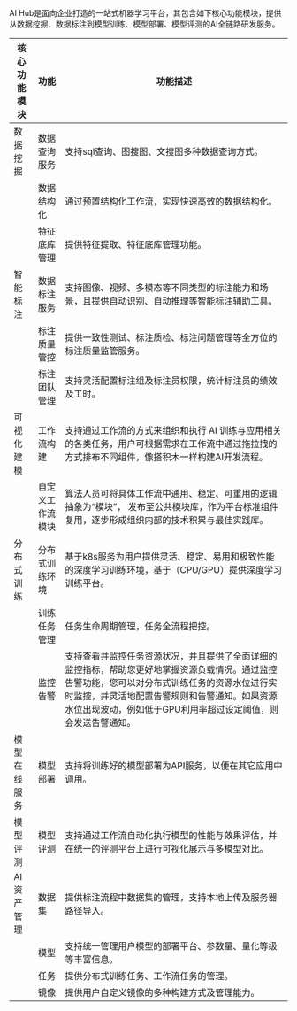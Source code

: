 AI Hub是面向企业打造的一站式机器学习平台，其包含如下核心功能模块，提供从数据挖掘、数据标注到模型训练、模型部署、模型评测的AI全链路研发服务。

| 核心功能模块 | 功能 | 功能描述|
| ----- | ---- | ---- |
| 数据挖掘| 数据查询服务| 支持sql查询、图搜图、文搜图多种数据查询方式。|
|| 数据结构化 | 通过预置结构化工作流，实现快速高效的数据结构化。|
|| 特征底库管理| 提供特征提取、特征底库管理功能。|
| 智能标注| 数据标注服务 | 支持图像、视频、多模态等不同类型的标注能力和场景，且提供自动识别、自动推理等智能标注辅助工具。|
|| 标注质量管控 | 提供一致性测试、标注质检、标注问题管理等全方位的标注质量监管服务。 |
|| 标注团队管理 | 支持灵活配置标注组及标注员权限，统计标注员的绩效及工时。 |
| 可视化建模 | 工作流构建 | 支持通过工作流的方式来组织和执行 AI 训练与应用相关的各类任务，用户可根据需求在工作流中通过拖拉拽的方式排布不同组件，像搭积木一样构建AI开发流程。 |
|| 自定义工作流模块 | 算法人员可将具体工作流中通用、稳定、可重用的逻辑抽象为“模块”， 发布至公共模块库，作为平台标准组件复用，逐步形成组织内部的技术积累与最佳实践库。 | |
| 分布式训练 | 分布式训练环境 | 基于k8s服务为用户提供灵活、稳定、易用和极致性能的深度学习训练环境，基于（CPU/GPU）提供深度学习训练平台。 |
|| 训练任务管理 | 任务生命周期管理，任务全流程把控。 |
|| 监控告警 | 支持查看并监控任务资源状况，并且提供了全面详细的监控指标，帮助您更好地掌握资源负载情况。通过监控告警功能，您可以对分布式训练任务的资源水位进行实时监控，并灵活地配置告警规则和告警通知。如果资源水位出现波动，例如低于GPU利用率超过设定阈值，则会发送告警通知。 |
| 模型在线服务 | 模型部署 | 支持将训练好的模型部署为API服务，以便在其它应用中调用。 |
| 模型评测 | 模型评测 | 支持通过工作流自动化执行模型的性能与效果评估，并在统一的评测平台上进行可视化展示与多模型对比。 |
| AI资产管理 | 数据集 | 提供标注流程中数据集的管理，支持本地上传及服务器路径导入。 |
|| 模型 | 支持统一管理用户模型的部署平台、参数量、量化等级等丰富信息。 |
|| 任务 | 提供分布式训练任务、工作流任务的管理。 |
|| 镜像 | 提供用户自定义镜像的多种构建方式及管理能力。                                                      

